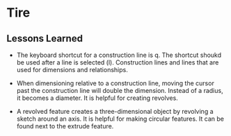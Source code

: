 # Tire

## Lessons Learned

* The keyboard shortcut for a construction line is q. The shortcut shoukd be used after a line is selected (l). Construction lines and lines that are used for dimensions and relationships. 

* When dimensioning relative to a construction line, moving the cursor past the construction line will double the dimension. Instead of a radius, it becomes a diameter. It is helpful for creating revolves.

* A revolved feature creates a three-dimensional object by revolving a sketch around an axis. It is helpful for making circular features. It can be found next to the extrude feature.
